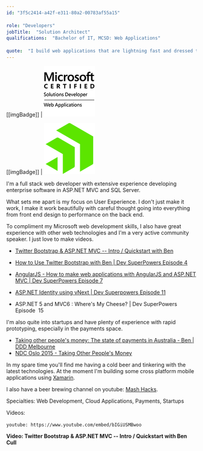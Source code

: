 ```yaml
---
id: "3f5c2414-a42f-e311-80a2-00783af55a15"

role: "Developers"
jobTitle:  "Solution Architect"
qualifications:  "Bachelor of IT, MCSD: Web Applications"

quote:  "​​I build web applications that are lightning fast and dressed to impress."
---
```

[[imgBadge]]
| ![Sitefinity](../badges/Certification-microsoft-developer-webapps.png) 

[[imgBadge]]
| ![Sitefinity](../badges/Developer-sitefinity.png) 

 I'm a full stack web developer with extensive experience developing enterprise software in ASP.NET MVC and SQL Server.

 What sets me apart is my focus on User Experience. I don't just make it work, I make it work beautifully with careful thought going into everything from front end design to performance on the back end.

 To compliment my Microsoft web development skills, I also have great experience with other web technologies and I'm a very active community speaker. I just love to make videos.

*   [ Twitter Bootstrap & ASP.NET MVC -- Intro / Quickstart with Ben ](https://www.youtube.com/watch?v=bIGiUSMBwoo)
*   [ How to Use Twitter Bootstrap with Ben | Dev SuperPowers Episode 4 ](https://www.youtube.com/watch?v=DbdvWHkSEZo)

*   [ AngularJS - How to make web applications with AngularJS and ASP.NET MVC | Dev SuperPowers Episode 7 ](https://www.youtube.com/watch?v=vwF1mxZH_hE)
*   [ASP.NET Identity using vNext | Dev Superpowers Episode 11 ](https://tv.ssw.com/5980/asp-net-identity-using-vnext-dev-superpowers-episode-11)
*   ASP.NET 5 and MVC6 : Where's My Cheese? | Dev SuperPowers Episode  15 

I'm also quite into startups and have plenty of experience with rapid prototyping, especially in the payments space.

*   [Taking other people's money: The state of payments in Australia - Ben | DDD Melbourne ](https://www.youtube.com/watch?v=U_zi2wto9xo)
*   [NDC Oslo 2015 - Taking Other People's Money](https://benjii.me/2015/06/ndc-oslo-2015-taking-other-peoples-money/)

 In my spare time you'll find me having a cold beer and tinkering with the latest technologies. At the moment I'm building some cross platform mobile applications using [Xamarin](https://xamarin.com/).  

I also have a beer brewing channel on youtube: [Mash Hacks](https://www.youtube.com/user/mashhacks).  

Specialties: Web Development, Cloud Applications, Payments, Startups 

Videos:

`youtube: https://www.youtube.com/embed/bIGiUSMBwoo`

**Video: Twitter Bootstrap & ASP.NET MVC -- Intro / Quickstart with Ben Cull**

